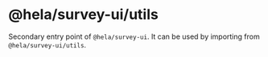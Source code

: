 # @hela/survey-ui/utils

Secondary entry point of `@hela/survey-ui`. It can be used by importing from `@hela/survey-ui/utils`.
